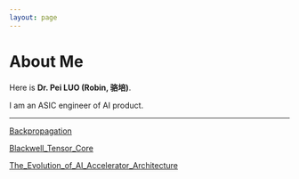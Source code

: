 ```yaml
---
layout: page
---
```


# About Me

Here is **Dr. Pei LUO (Robin, 骆培)**.

I am an ASIC engineer of AI product. 

<!-- **<font color="#990000">   </font>** -->

---


[Backpropagation](blogs/Backpropagation.md)

[Blackwell_Tensor_Core](blogs/Blackwell_Tensor_Core.md)

[The_Evolution_of_AI_Accelerator_Architecture](blogs/The_Evolution_of_AI_Accelerator_Architecture.md)

